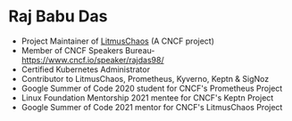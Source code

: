 # Raj Babu Das

- Project Maintainer of [LitmusChaos](https://github.com/litmuschaos) (A CNCF project)
- Member of CNCF Speakers Bureau- https://www.cncf.io/speaker/rajdas98/
- Certified Kubernetes Administrator
- Contributor to LitmusChaos, Prometheus, Kyverno, Keptn & SigNoz
- Google Summer of Code 2020 student for CNCF's Prometheus Project
- Linux Foundation Mentorship 2021 mentee for CNCF's Keptn Project
- Google Summer of Code 2021 mentor for CNCF's LitmusChaos Project
